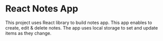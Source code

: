 # React Notes App

This project uses React library to build notes app.
This app enables to create, edit & delete notes.
The app uses local storage to set and update items as they change.